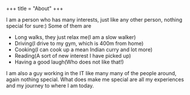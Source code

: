 +++
title = "About"
+++

 I am a person who has many interests, just like any other person, nothing special for sure:)
 Some of them are
 - Long walks, they just relax me(I am a slow walker)
 - Driving(I drive to my gym, which is 400m from home)
 - Cooking(I can cook up a mean Indian curry and lot more)
 - Reading(A sort of new interest I have picked up)
 - Having a good laugh(Who does not like that!)

 I am also a guy working in the IT like many many of the people around, again nothing special. What does make me special are all my experiences and my journey to where I am today.
